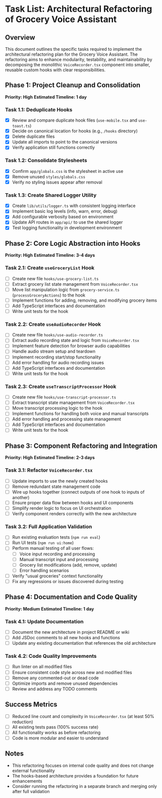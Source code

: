 # Task List: Architectural Refactoring of Grocery Voice Assistant

## Overview
This document outlines the specific tasks required to implement the architectural refactoring plan for the Grocery Voice Assistant. The refactoring aims to enhance modularity, testability, and maintainability by decomposing the monolithic `VoiceRecorder.tsx` component into smaller, reusable custom hooks with clear responsibilities.

## Phase 1: Project Cleanup and Consolidation
**Priority: High**
**Estimated Timeline: 1 day**

### Task 1.1: Deduplicate Hooks
- [x] Review and compare duplicate hook files (`use-mobile.tsx` and `use-toast.ts`)
- [x] Decide on canonical location for hooks (e.g., `/hooks` directory)
- [x] Delete duplicate files
- [x] Update all imports to point to the canonical versions
- [x] Verify application still functions correctly

### Task 1.2: Consolidate Stylesheets
- [x] Confirm `app/globals.css` is the stylesheet in active use
- [x] Remove unused `styles/globals.css`
- [x] Verify no styling issues appear after removal

### Task 1.3: Create Shared Logger Utility
- [x] Create `lib/utils/logger.ts` with consistent logging interface
- [x] Implement basic log levels (info, warn, error, debug)
- [x] Add configurable verbosity based on environment
- [x] Update API routes in `app/api/` to use the shared logger
- [x] Test logging functionality in development environment

## Phase 2: Core Logic Abstraction into Hooks
**Priority: High**
**Estimated Timeline: 3-4 days**

### Task 2.1: Create `useGroceryList` Hook
- [ ] Create new file `hooks/use-grocery-list.ts`
- [ ] Extract grocery list state management from `VoiceRecorder.tsx`
- [ ] Move list manipulation logic from `grocery-service.ts` (`processGroceryActions`) to the hook
- [ ] Implement functions for adding, removing, and modifying grocery items
- [ ] Add TypeScript interfaces and documentation
- [ ] Write unit tests for the hook

### Task 2.2: Create `useAudioRecorder` Hook
- [ ] Create new file `hooks/use-audio-recorder.ts`
- [ ] Extract audio recording state and logic from `VoiceRecorder.tsx`
- [ ] Implement feature detection for browser audio capabilities
- [ ] Handle audio stream setup and teardown
- [ ] Implement recording start/stop functionality
- [ ] Add error handling for audio recording issues
- [ ] Add TypeScript interfaces and documentation
- [ ] Write unit tests for the hook

### Task 2.3: Create `useTranscriptProcessor` Hook
- [ ] Create new file `hooks/use-transcript-processor.ts`
- [ ] Extract transcript state management from `VoiceRecorder.tsx`
- [ ] Move transcript processing logic to the hook
- [ ] Implement functions for handling both voice and manual transcripts
- [ ] Add error handling and processing state management
- [ ] Add TypeScript interfaces and documentation
- [ ] Write unit tests for the hook

## Phase 3: Component Refactoring and Integration
**Priority: High**
**Estimated Timeline: 2-3 days**

### Task 3.1: Refactor `VoiceRecorder.tsx`
- [ ] Update imports to use the newly created hooks
- [ ] Remove redundant state management code
- [ ] Wire up hooks together (connect outputs of one hook to inputs of another)
- [ ] Ensure proper data flow between hooks and UI components
- [ ] Simplify render logic to focus on UI orchestration
- [ ] Verify component renders correctly with the new architecture

### Task 3.2: Full Application Validation
- [ ] Run existing evaluation tests (`npm run eval`)
- [ ] Run UI tests (`npm run ui:home`)
- [ ] Perform manual testing of all user flows:
  - [ ] Voice input recording and processing
  - [ ] Manual transcript input and processing
  - [ ] Grocery list modifications (add, remove, update)
  - [ ] Error handling scenarios
- [ ] Verify "usual groceries" context functionality
- [ ] Fix any regressions or issues discovered during testing

## Phase 4: Documentation and Code Quality
**Priority: Medium**
**Estimated Timeline: 1 day**

### Task 4.1: Update Documentation
- [ ] Document the new architecture in project README or wiki
- [ ] Add JSDoc comments to all new hooks and functions
- [ ] Update any existing documentation that references the old architecture

### Task 4.2: Code Quality Improvements
- [ ] Run linter on all modified files
- [ ] Ensure consistent code style across new and modified files
- [ ] Remove any commented-out or dead code
- [ ] Optimize imports and remove unused dependencies
- [ ] Review and address any TODO comments

## Success Metrics
- [ ] Reduced line count and complexity in `VoiceRecorder.tsx` (at least 50% reduction)
- [ ] All existing tests pass (100% success rate)
- [ ] All functionality works as before refactoring
- [ ] Code is more modular and easier to understand

## Notes
- This refactoring focuses on internal code quality and does not change external functionality
- The hooks-based architecture provides a foundation for future enhancements
- Consider running the refactoring in a separate branch and merging only after full validation
